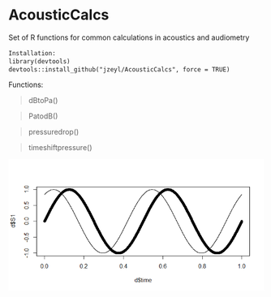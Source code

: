 # AcousticCalcs
Set of R functions for common calculations in acoustics and audiometry

```
Installation:
library(devtools)
devtools::install_github("jzeyl/AcousticCalcs", force = TRUE)
```

Functions:
>dBtoPa()

>PatodB()

>pressuredrop()

>timeshiftpressure()

![alt text](https://github.com/jzeyl/AcousticCalcs/blob/master/Rplot.png)




